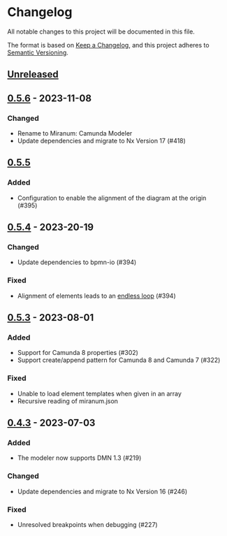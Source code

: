 # Changelog

All notable changes to this project will be documented in this file.

The format is based on [Keep a Changelog](https://keepachangelog.com/en/1.0.0/),
and this project adheres to [Semantic Versioning](https://semver.org/spec/v2.0.0.html).

## [Unreleased]

## [0.5.6] - 2023-11-08

### Changed

* Rename to Miranum: Camunda Modeler
* Update dependencies and migrate to Nx Version 17 (#418)

## [0.5.5]

### Added

* Configuration to enable the alignment of the diagram at the origin (#395)

## [0.5.4] - 2023-20-19

### Changed

* Update dependencies to bpmn-io (#394)

### Fixed

* Alignment of elements leads to an [endless loop](https://github.com/bpmn-io/align-to-origin/issues/2) (#394)

## [0.5.3] - 2023-08-01

### Added

* Support for Camunda 8 properties (#302)
* Support create/append pattern for Camunda 8 and Camunda 7 (#322)

### Fixed

* Unable to load element templates when given in an array
* Recursive reading of miranum.json

## [0.4.3] - 2023-07-03

### Added

* The modeler now supports DMN 1.3 (#219)

### Changed

* Update dependencies and migrate to Nx Version 16 (#246)

### Fixed

* Unresolved breakpoints when debugging (#227)



[unreleased]: https://github.com/Miragon/miranum-ide/compare/release/v0.5.6...HEAD
[0.5.6]: https://github.com/Miragon/miranum-ide/compare/release/v0.5.5...release/v0.5.6
[0.5.5]: https://github.com/Miragon/miranum-ide/compare/release/v0.5.4...release/v0.5.5
[0.5.4]: https://github.com/Miragon/miranum-ide/compare/release/v0.5.3...release/v0.5.4
[0.5.3]: https://github.com/Miragon/miranum-ide/compare/release/v0.4.3...release/v0.5.3
[0.4.3]: https://github.com/Miragon/miranum-ide/compare/release/v0.4.2...release/v0.4.3
